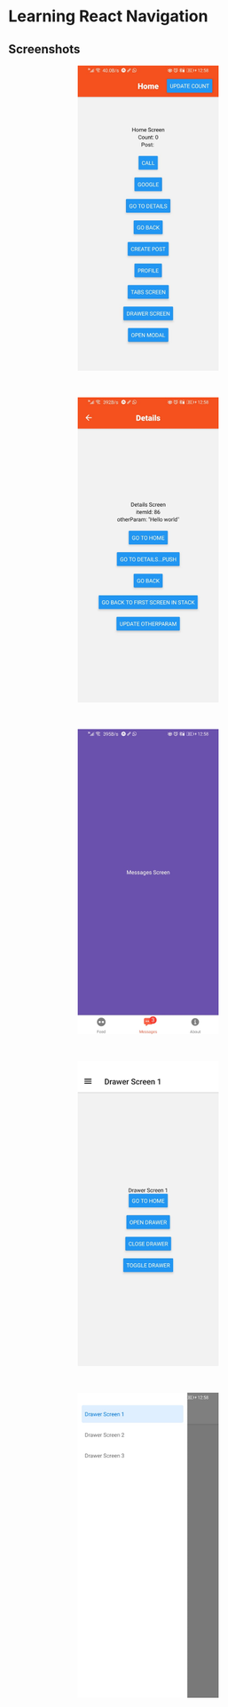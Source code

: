 # Learning React Navigation

## Screenshots

<p align="center">
  <img src="./assets/home-screen.jpeg" alt="Home screen screenshot" height="550" />
</p>
<br />
<p align="center">
  <img src="./assets/details-screen.jpeg" alt="Details screen screenshot" height="550" />
</p>
<br />
<p align="center">
  <img src="./assets/tabs-nav.jpeg" alt="Tabs navigation" height="550" />
</p>
<br />
<p align="center">
  <img src="./assets/drawer-nav.jpeg" alt="Drawer navigation" height="550" />
</p>
<br />
<p align="center">
  <img src="./assets/opened-drawer.jpeg" alt="Drawer opened in drawer navigation screen" height="550" />
</p>
